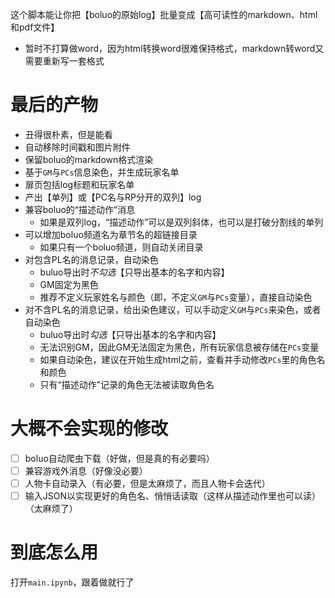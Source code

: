 这个脚本能让你把【boluo的原始log】批量变成【高可读性的markdown、html和pdf文件】
- 暂时不打算做word，因为html转换word很难保持格式，markdown转word又需要重新写一套格式

# 最后的产物

- 丑得很朴素，但是能看
- 自动移除时间戳和图片附件
- 保留boluo的markdown格式渲染
- 基于`GM`与`PCs`信息染色，并生成玩家名单
- 扉页包括log标题和玩家名单
- 产出【单列】或【PC名与RP分开的双列】log
- 兼容boluo的“描述动作”消息
  - 如果是双列log，“描述动作”可以是双列斜体，也可以是打破分割线的单列
- 可以增加boluo频道名为章节名的超链接目录
  - 如果只有一个boluo频道，则自动关闭目录
- 对包含PL名的消息记录，自动染色
  - buluo导出时*不勾选*【只导出基本的名字和内容】
  - GM固定为黑色
  - 推荐不定义玩家姓名与颜色（即，不定义`GM`与`PCs`变量），直接自动染色
- 对不含PL名的消息记录，给出染色建议，可以手动定义`GM`与`PCs`来染色，或者自动染色
  - buluo导出时*勾选*【只导出基本的名字和内容】
  - 无法识别GM，因此GM无法固定为黑色，所有玩家信息被存储在`PCs`变量
  - 如果自动染色，建议在开始生成html之前，查看并手动修改`PCs`里的角色名和颜色
  - 只有“描述动作”记录的角色无法被读取角色名

# 大概不会实现的修改

- [ ] boluo自动爬虫下载（好做，但是真的有必要吗）
- [ ] 兼容游戏外消息（好像没必要）
- [ ] 人物卡自动录入（有必要，但是太麻烦了，而且人物卡会迭代）
- [ ] 输入JSON以实现更好的角色名、悄悄话读取（这样从描述动作里也可以读）（太麻烦了）

# 到底怎么用

打开`main.ipynb`，跟着做就行了
